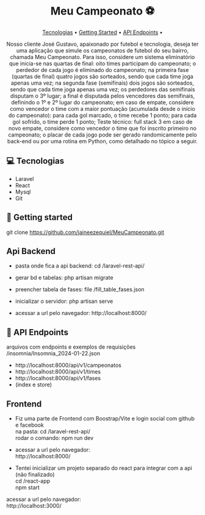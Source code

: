<h1 align="center" style="font-weight: bold;">Meu Campeonato ⚽</h1>

<p align="center">
 <a href="#tech">Tecnologias</a> • 
 <a href="#started">Getting Started</a> • 
  <a href="#routes">API Endpoints</a> •
</p>

<p align="center">
    Nosso cliente José Gustavo, apaixonado por futebol e tecnologia, deseja ter uma
aplicação que simule os campeonatos de futebol do seu bairro, chamada Meu
Campeonato.
Para isso, considere um sistema eliminatório que inicia-se nas quartas de final:
oito times participam do campeonato;
o perdedor de cada jogo é eliminado do campeonato;
na primeira fase (quartas de final) quatro jogos são sorteados, sendo que cada
time joga apenas uma vez;
na segunda fase (semifinais) dois jogos são sorteados, sendo que cada time
joga apenas uma vez;
os perdedores das semifinais disputam o 3º lugar;
a final é disputada pelos vencedores das semifinais, definindo o 1º e 2º lugar do
campeonato;
em caso de empate, considere como vencedor o time com a maior pontuação
(acumulada desde o início do campeonato):
para cada gol marcado, o time recebe 1 ponto;
para cada gol sofrido, o time perde 1 ponto;
Teste técnico: full stack 3
em caso de novo empate, considere como vencedor o time que foi inscrito
primeiro no campeonato;
o placar de cada jogo pode ser gerado randomicamente pelo back-end ou por
uma rotina em Python, como detalhado no tópico a seguir.
</p>

<h2 id="Tecnologias">💻 Tecnologias</h2>

- Laravel
- React
- Mysql
- Git

<h2 id="started">🚀 Getting started</h2>

git clone https://github.com/jaineezequiel/MeuCampeonato.git
<br>

<h2> Api Backend</h2>

- pasta onde fica a api backend:
cd /laravel-rest-api/<br>

- gerar bd e tabelas:
php artisan migrate<br>

- preencher tabela de fases:
file /fill_table_fases.json

- inicializar o servidor: 
php artisan serve

- acessar a url pelo navegador:
http://localhost:8000/

<h2 id="routes">📍 API Endpoints</h2>

arquivos com endpoints e exemplos de requisições
/insomnia/Insomnia_2024-01-22.json

- http://localhost:8000/api/v1/campeonatos
- http://localhost:8000/api/v1/times
- http://localhost:8000/api/v1/fases
- (index e store)

<h2> Frontend</h2>

- Fiz uma parte de Frontend com Boostrap/Vite e login social com github e facebook <br>
na pasta: cd /laravel-rest-api/<br>
rodar o comando: npm run dev<br>
- acessar a url pelo navegador:<br>
http://localhost:8000/

- Tentei inicializar um projeto separado do react para integrar com a api (não finalizado)<br>
cd /react-app<br>
npm start<br>

acessar a url pelo navegador:<br>
http://localhost:3000/<br>



